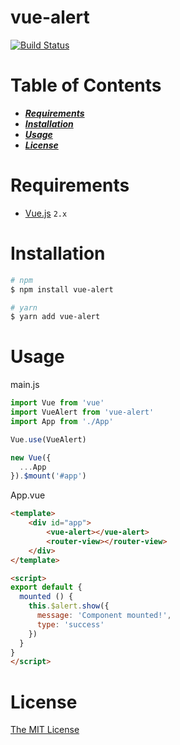 # vue-alert

<a href="https://circleci.com/gh/vuejs-pt/vue-alert/tree/master"><img src="https://circleci.com/gh/vuejs-pt/vue-alert.png?style=shield&circle-token=:circle-token" alt="Build Status"></a>

# Table of Contents
* [___Requirements___](#requirements)
* [___Installation___](#installation)
* [___Usage___](#usage)
* [___License___](#license)

# Requirements
- [Vue.js](https://github.com/vuejs/vue) `2.x`  

# Installation
```bash
# npm
$ npm install vue-alert

# yarn
$ yarn add vue-alert
```
# Usage

main.js

```javascript
import Vue from 'vue'
import VueAlert from 'vue-alert'
import App from './App'

Vue.use(VueAlert)

new Vue({
  ...App
}).$mount('#app')


```

App.vue

```html
<template>
    <div id="app">
        <vue-alert></vue-alert>
        <router-view></router-view>
    </div>
</template>

<script>
export default {
  mounted () {
    this.$alert.show({
      message: 'Component mounted!',
      type: 'success'
    })
  }
}
</script>
```

# License

[The MIT License](http://opensource.org/licenses/MIT)